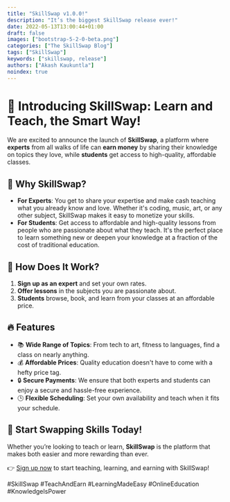 ```yaml
---
title: "SkillSwap v1.0.0!"
description: "It’s the biggest SkillSwap release ever!"
date: 2022-05-13T13:00:44+01:00
draft: false
images: ["bootstrap-5-2-0-beta.png"]
categories: ["The SkillSwap Blog"]
tags: ["SkillSwap"]
keywords: ["skillswap, release"]
authors: ["Akash Kaukuntla"]
noindex: true
---
```


# 🚀 Introducing SkillSwap: Learn and Teach, the Smart Way!

We are excited to announce the launch of **SkillSwap**, a platform where **experts** from all walks of life can **earn money** by sharing their knowledge on topics they love, while **students** get access to high-quality, affordable classes.

## 🌟 Why SkillSwap?
- **For Experts**: You get to share your expertise and make cash teaching what you already know and love. Whether it's coding, music, art, or any other subject, SkillSwap makes it easy to monetize your skills.
- **For Students**: Get access to affordable and high-quality lessons from people who are passionate about what they teach. It's the perfect place to learn something new or deepen your knowledge at a fraction of the cost of traditional education.

## 💸 How Does It Work?
1. **Sign up as an expert** and set your own rates.
2. **Offer lessons** in the subjects you are passionate about.
3. **Students** browse, book, and learn from your classes at an affordable price.

## 🔥 Features
- 📚 **Wide Range of Topics**: From tech to art, fitness to languages, find a class on nearly anything.
- 💰 **Affordable Prices**: Quality education doesn't have to come with a hefty price tag.
- 🔒 **Secure Payments**: We ensure that both experts and students can enjoy a secure and hassle-free experience.
- 🕒 **Flexible Scheduling**: Set your own availability and teach when it fits your schedule.

## 🎉 Start Swapping Skills Today!
Whether you’re looking to teach or learn, **SkillSwap** is the platform that makes both easier and more rewarding than ever. 

👉 [Sign up now](../../../hugo-mock-landing-page) to start teaching, learning, and earning with SkillSwap!

#SkillSwap #TeachAndEarn #LearningMadeEasy #OnlineEducation #KnowledgeIsPower

